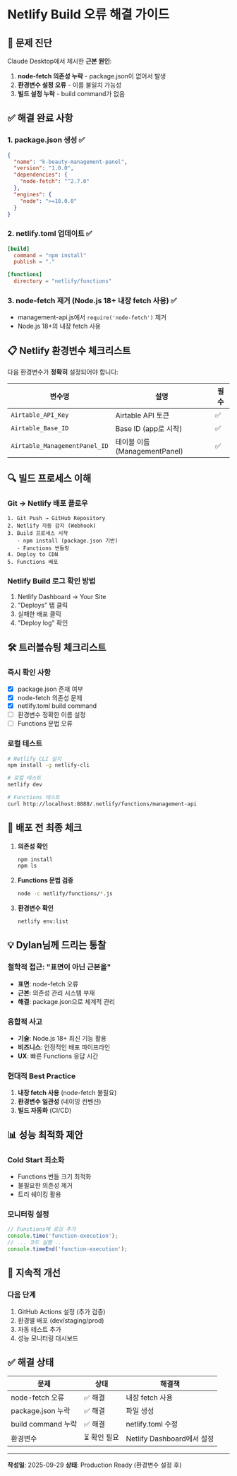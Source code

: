 # Netlify Build 오류 해결 가이드

## 🚨 문제 진단

Claude Desktop에서 제시한 **근본 원인**:
1. **node-fetch 의존성 누락** - package.json이 없어서 발생
2. **환경변수 설정 오류** - 이름 불일치 가능성
3. **빌드 설정 누락** - build command가 없음

## ✅ 해결 완료 사항

### 1. package.json 생성 ✅
```json
{
  "name": "k-beauty-management-panel",
  "version": "1.0.0",
  "dependencies": {
    "node-fetch": "^2.7.0"
  },
  "engines": {
    "node": ">=18.0.0"
  }
}
```

### 2. netlify.toml 업데이트 ✅
```toml
[build]
  command = "npm install"
  publish = "."

[functions]
  directory = "netlify/functions"
```

### 3. node-fetch 제거 (Node.js 18+ 내장 fetch 사용) ✅
- management-api.js에서 `require('node-fetch')` 제거
- Node.js 18+의 내장 fetch 사용

## 📋 Netlify 환경변수 체크리스트

다음 환경변수가 **정확히** 설정되어야 합니다:

| 변수명 | 설명 | 필수 |
|--------|------|------|
| `Airtable_API_Key` | Airtable API 토큰 | ✅ |
| `Airtable_Base_ID` | Base ID (app로 시작) | ✅ |
| `Airtable_ManagementPanel_ID` | 테이블 이름 (ManagementPanel) | ✅ |

## 🔍 빌드 프로세스 이해

### Git → Netlify 배포 플로우
```
1. Git Push → GitHub Repository
2. Netlify 자동 감지 (Webhook)
3. Build 프로세스 시작
   - npm install (package.json 기반)
   - Functions 번들링
4. Deploy to CDN
5. Functions 배포
```

### Netlify Build 로그 확인 방법
1. Netlify Dashboard → Your Site
2. "Deploys" 탭 클릭
3. 실패한 배포 클릭
4. "Deploy log" 확인

## 🛠 트러블슈팅 체크리스트

### 즉시 확인 사항
- [x] package.json 존재 여부
- [x] node-fetch 의존성 문제
- [x] netlify.toml build command
- [ ] 환경변수 정확한 이름 설정
- [ ] Functions 문법 오류

### 로컬 테스트
```bash
# Netlify CLI 설치
npm install -g netlify-cli

# 로컬 테스트
netlify dev

# Functions 테스트
curl http://localhost:8888/.netlify/functions/management-api
```

## 🚀 배포 전 최종 체크

1. **의존성 확인**
   ```bash
   npm install
   npm ls
   ```

2. **Functions 문법 검증**
   ```bash
   node -c netlify/functions/*.js
   ```

3. **환경변수 확인**
   ```bash
   netlify env:list
   ```

## 💡 Dylan님께 드리는 통찰

### 철학적 접근: "표면이 아닌 근본을"
- **표면**: node-fetch 오류
- **근본**: 의존성 관리 시스템 부재
- **해결**: package.json으로 체계적 관리

### 융합적 사고
- **기술**: Node.js 18+ 최신 기능 활용
- **비즈니스**: 안정적인 배포 파이프라인
- **UX**: 빠른 Functions 응답 시간

### 현대적 Best Practice
1. **내장 fetch 사용** (node-fetch 불필요)
2. **환경변수 일관성** (네이밍 컨벤션)
3. **빌드 자동화** (CI/CD)

## 📊 성능 최적화 제안

### Cold Start 최소화
- Functions 번들 크기 최적화
- 불필요한 의존성 제거
- 트리 쉐이킹 활용

### 모니터링 설정
```javascript
// Functions에 로깅 추가
console.time('function-execution');
// ... 코드 실행 ...
console.timeEnd('function-execution');
```

## 🔄 지속적 개선

### 다음 단계
1. GitHub Actions 설정 (추가 검증)
2. 환경별 배포 (dev/staging/prod)
3. 자동 테스트 추가
4. 성능 모니터링 대시보드

## ✅ 해결 상태

| 문제 | 상태 | 해결책 |
|------|------|--------|
| node-fetch 오류 | ✅ 해결 | 내장 fetch 사용 |
| package.json 누락 | ✅ 해결 | 파일 생성 |
| build command 누락 | ✅ 해결 | netlify.toml 수정 |
| 환경변수 | ⏳ 확인 필요 | Netlify Dashboard에서 설정 |

---

**작성일**: 2025-09-29
**상태**: Production Ready (환경변수 설정 후)